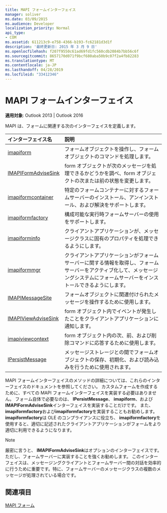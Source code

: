 ```yaml
---
title: MAPI フォームインターフェイス
manager: soliver
ms.date: 03/09/2015
ms.audience: Developer
localization_priority: Normal
api_type:
- COM
ms.assetid: 611213c9-e758-4366-b193-fc62181d3d1f
description: '最終更新日: 2015 年 3 月 9 日'
ms.openlocfilehash: f207f9550c61ad69fd1fc560cdb2084b7bb56c6f
ms.sourcegitcommit: 8657170d071f9bcf680aba50b9c07f2a4fb82283
ms.translationtype: MT
ms.contentlocale: ja-JP
ms.lasthandoff: 04/28/2019
ms.locfileid: "33412346"
---
```

# <a name="mapi-form-interfaces"></a>MAPI フォームインターフェイス

  
  
**適用対象**: Outlook 2013 | Outlook 2016 
  
MAPI は、フォームに関連する次のインターフェイスを定義します。
  
|**インターフェイス名**|**説明**|
|:-----|:-----|
|[imapiform](imapiformiunknown.md) <br/> |フォームオブジェクトを操作し、フォームオブジェクトのコマンドを処理します。  <br/> |
|[IMAPIFormAdviseSink](imapiformadvisesinkiunknown.md) <br/> |form オブジェクトが次のメッセージを処理できるかどうかを調べ、form オブジェクトの次または前の状態を変更します。  <br/> |
|[imapiformcontainer](imapiformcontaineriunknown.md) <br/> |特定のフォームコンテナーに対するフォームサーバーのインストール、アンインストール、および解決をサポートします。  <br/> |
|[imapiformfactory](imapiformfactoryiunknown.md) <br/> |構成可能な実行時フォームサーバーの使用をサポートします。  <br/> |
|[imapiforminfo](imapiforminfoimapiprop.md) <br/> |クライアントアプリケーションが、メッセージクラスに固有のプロパティを処理できるようにします。  <br/> |
|[imapiformmgr](imapiformmgriunknown.md) <br/> |クライアントアプリケーションがフォームサーバーに関する情報を取得し、フォームサーバーをアクティブ化して、メッセージングシステムにフォームサーバーをインストールできるようにします。  <br/> |
|[IMAPIMessageSite](imapimessagesiteiunknown.md) <br/> |フォームオブジェクトに関連付けられたメッセージを操作するために使用します。  <br/> |
|[IMAPIViewAdviseSink](imapiviewadvisesinkiunknown.md) <br/> |form オブジェクト内でイベントが発生したことをクライアントアプリケーションに通知します。  <br/> |
|[imapiviewcontext](imapiviewcontextiunknown.md) <br/> |form オブジェクト内の次、前、および削除コマンドに応答するために使用します。  <br/> |
|[IPersistMessage](ipersistmessageiunknown.md) <br/> |メッセージストレージとの間でフォームオブジェクトの保存、初期化、および読み込みを行うために使用されます。  <br/> |
   
MAPI フォームインターフェイスのメソッドの詳細については、これらのインターフェイスのドキュメントを参照してください。 カスタムフォームを作成するために、すべての MAPI フォームインターフェイスを実装する必要はありません。 フォーム自体で必要なのは、 **IPersistMessage**、 **imapiform**、および**IMAPIFormAdviseSink**インターフェイスを実装することだけです。 また、 **imapiformfactory**および**imapiformfactory**を実装することもお勧めします。 **imapiformfactory**は OLE のコンプライアンスに役立ち、 **imapiformfactory**を使用すると、適切に記述されたクライアントアプリケーションがフォームをより適切に利用できるようになります。 
  
> [!NOTE]
> 厳密に言うと、 **IMAPIFormAdviseSink**はオプションのインターフェイスです。 ただし、フォームサーバーに実装することを強くお勧めします。 このインターフェイスは、メッセージングクライアントとフォームサーバー間の対話を効率的に行うために重要です。特に、フォームサーバーのメッセージクラスの複数のメッセージが処理されている場合です。 
  
## <a name="see-also"></a>関連項目



[MAPI フォーム](mapi-forms.md)

